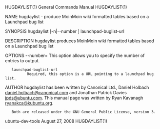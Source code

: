 HUGDAYLIST(1)                                                 General Commands Manual                                                HUGDAYLIST(1)

NAME
       hugdaylist - produce MoinMoin wiki formatted tables based on a Launchpad bug list

SYNOPSIS
       hugdaylist [-n|--number <NUMBER>] launchpad-buglist-url

DESCRIPTION
       hugdaylist produces MoinMoin wiki formatted tables based on a Launchpad bug list

OPTIONS
       --number=<NUMBER>
              This option allows you to specify the number of entries to output.

       launchpad-buglist-url
              Required, this option is a URL pointing to a launchpad bug list.

AUTHOR
       hugdaylist has been written by Canonical Ltd., Daniel Holbach <daniel.holbach@canonical.com> and Jonathan Patrick Davies <jpds@ubuntu.com>.
       This manual page was written by Ryan Kavanagh <ryanakca@kubuntu.org>.

       Both are released under the GNU General Public License, version 3.

ubuntu-dev-tools                                                  August 27, 2008                                                    HUGDAYLIST(1)
